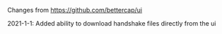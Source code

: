 Changes from https://github.com/bettercap/ui


2021-1-1:
Added ability to download handshake files directly from the ui
